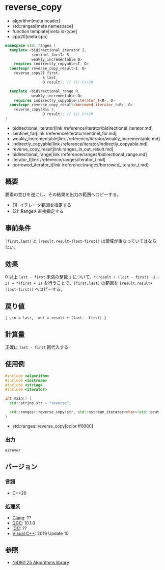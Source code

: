 # reverse_copy
* algorithm[meta header]
* std::ranges[meta namespace]
* function template[meta id-type]
* cpp20[meta cpp]

```cpp
namespace std::ranges {
  template <bidirectional_iterator I,
            sentinel_for<I> S,
            weakly_incrementable O>
    requires indirectly_copyable<I, O>
  constexpr reverse_copy_result<I, O>
    reverse_copy(I first,
                 S last,
                 O result); // (1) C++20

  template <bidirectional_range R,
            weakly_incrementable O>
    requires indirectly_copyable<iterator_t<R>, O>
  constexpr reverse_copy_result<borrowed_iterator_t<R>, O>
    reverse_copy(R&& r,
                 O result); // (2) C++20
}
```
* bidirectional_iterator[link /reference/iterator/bidirectional_iterator.md]
* sentinel_for[link /reference/iterator/sentinel_for.md]
* weakly_incrementable[link /reference/iterator/weakly_incrementable.md]
* indirectly_copyable[link /reference/iterator/indirectly_copyable.md]
* reverse_copy_result[link ranges_in_out_result.md]
* bidirectional_range[link /reference/ranges/bidirectional_range.md]
* iterator_t[link /reference/ranges/iterator_t.md]
* borrowed_iterator_t[link /reference/ranges/borrowed_iterator_t.md]

## 概要
要素の並びを逆にし、その結果を出力の範囲へコピーする。

- (1): イテレータ範囲を指定する
- (2): Rangeを直接指定する


## 事前条件
`[first,last)` と `[result,result+(last-first))` は領域が重なっていてはならない。


## 効果
0 以上 `last - first` 未満の整数 `i` について、`*(result + (last - first) -1 - i) = *(first + i)` を行うことで、`[first,last)` の範囲を `[result,result+(last-first))` へコピーする。


## 戻り値
`{ .in = last, .out = result + (last - first) }`


## 計算量
正確に `last - first` 回代入する


## 使用例
```cpp example
#include <algorithm>
#include <iostream>
#include <string>
#include <iterator>

int main() {
  std::string str = "reverse";

  std::ranges::reverse_copy(str, std::ostream_iterator<char>(std::cout, ""));
}
```
* std::ranges::reverse_copy[color ff0000]

### 出力
```
esrever
```


## バージョン
### 言語
- C++20

### 処理系
- [Clang](/implementation.md#clang): ??
- [GCC](/implementation.md#gcc): 10.1.0
- [ICC](/implementation.md#icc): ??
- [Visual C++](/implementation.md#visual_cpp): 2019 Update 10

## 参照
- [N4861 25 Algorithms library](https://timsong-cpp.github.io/cppwp/n4861/algorithms)
